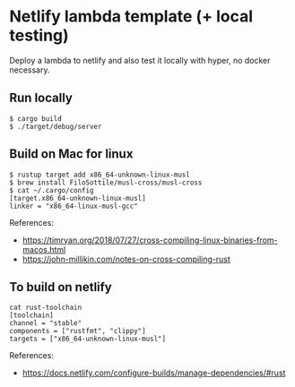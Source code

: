 # Netlify lambda template (+ local testing)

Deploy a lambda to netlify and also test it locally with hyper, no docker necessary.


## Run locally
```
$ cargo build
$ ./target/debug/server
```

## Build on Mac for linux
```
$ rustup target add x86_64-unknown-linux-musl
$ brew install FiloSottile/musl-cross/musl-cross
$ cat ~/.cargo/config
[target.x86_64-unknown-linux-musl]
linker = "x86_64-linux-musl-gcc"
```


References:
- https://timryan.org/2018/07/27/cross-compiling-linux-binaries-from-macos.html
- https://john-millikin.com/notes-on-cross-compiling-rust

## To build on netlify
```
cat rust-toolchain
[toolchain]
channel = "stable"
components = ["rustfmt", "clippy"]
targets = ["x86_64-unknown-linux-musl"]
```

References:
- https://docs.netlify.com/configure-builds/manage-dependencies/#rust